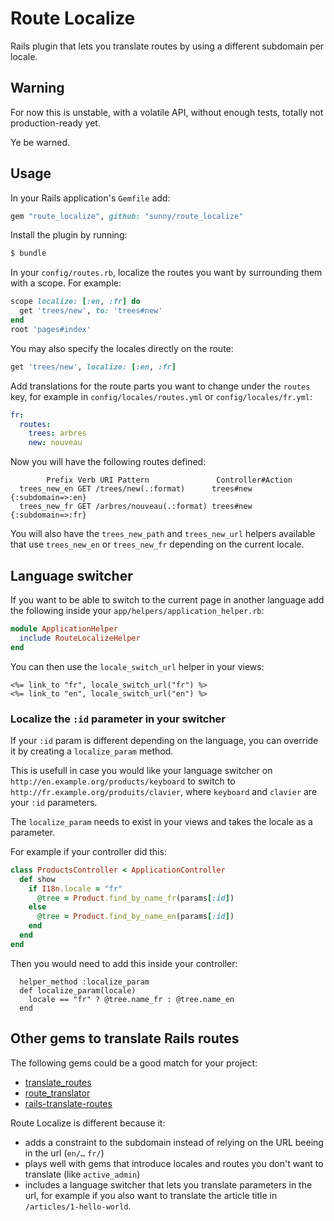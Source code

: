 # Route Localize

Rails plugin that lets you translate routes by using a different subdomain per locale.

## Warning

For now this is unstable, with a volatile API, without enough tests,
totally not production-ready yet.

Ye be warned.


## Usage

In your Rails application's `Gemfile` add:

```rb
gem "route_localize", github: "sunny/route_localize"
```

Install the plugin by running:

```sh
$ bundle
```

In your `config/routes.rb`, localize the routes you want by surrounding them with a scope. For example:

```rb
scope localize: [:en, :fr] do
  get 'trees/new', to: 'trees#new'
end
root 'pages#index'
```

You may also specify the locales directly on the route:

```rb
get 'trees/new', localize: [:en, :fr]
```

Add translations for the route parts you want to change under the `routes` key, for example in `config/locales/routes.yml` or `config/locales/fr.yml`:

```yml
fr:
  routes:
    trees: arbres
    new: nouveau
```

Now you will have the following routes defined:

            Prefix Verb URI Pattern               Controller#Action
      trees_new_en GET /trees/new(.:format)      trees#new {:subdomain=>:en}
      trees_new_fr GET /arbres/nouveau(.:format) trees#new {:subdomain=>:fr}

You will also have the `trees_new_path` and `trees_new_url` helpers available
that use `trees_new_en` or `trees_new_fr` depending on the current locale.


## Language switcher

If you want to be able to switch to the current page in another language
add the following inside your `app/helpers/application_helper.rb`:

```rb
module ApplicationHelper
  include RouteLocalizeHelper
end
```

You can then use the `locale_switch_url` helper in your views:

```erb
<%= link_to "fr", locale_switch_url("fr") %>
<%= link_to "en", locale_switch_url("en") %>
```

### Localize the `:id` parameter in your switcher

If your `:id` param is different depending on the language, you can override
it by creating a `localize_param` method.

This is usefull in case you would like your language switcher on
`http://en.example.org/products/keyboard` to switch to `http://fr.example.org/produits/clavier`,
where `keyboard` and `clavier` are your `:id` parameters.

The `localize_param` needs to exist in your views and takes the locale as a parameter.

For example if your controller did this:

```rb
class ProductsController < ApplicationController
  def show
    if I18n.locale = "fr"
      @tree = Product.find_by_name_fr(params[:id])
    else
      @tree = Product.find_by_name_en(params[:id])
    end
  end
end
```

Then you would need to add this inside your controller:

```
  helper_method :localize_param
  def localize_param(locale)
    locale == "fr" ? @tree.name_fr : @tree.name_en
  end
```


## Other gems to translate Rails routes

The following gems could be a good match for your project:

- [translate_routes](https://github.com/raul/translate_routes)
- [route_translator](https://github.com/enriclluelles/route_translator/)
- [rails-translate-routes](https://github.com/francesc/rails-translate-routes/)

Route Localize is different because it:

- adds a constraint to the subdomain instead of relying on the URL beeing in the url (`en/…` `fr/`)
- plays well with gems that introduce locales and routes you don't want to translate (like `active_admin`)
- includes a language switcher that lets you translate parameters in the url,
  for example if you also want to translate the article title in `/articles/1-hello-world`.

